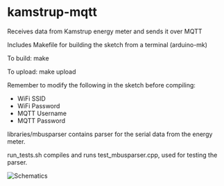 # kamstrup-mqtt
Receives data from Kamstrup energy meter and sends it over MQTT

Includes Makefile for building the sketch from a terminal (arduino-mk)

To build:
make

To upload:
make upload

Remember to modify the following in the sketch before compiling:
* WiFi SSID
* WiFi Password
* MQTT Username
* MQTT Password

libraries/mbusparser contains parser for the serial data from the energy meter.

run_tests.sh compiles and runs test_mbusparser.cpp, used for testing the parser.

![Schematics](https://raw.githubusercontent.com/jalla2000/kamstrup-mqtt/master/schematics.png)
